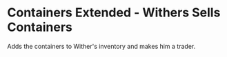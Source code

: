 # Containers Extended - Withers Sells Containers

Adds the containers to Wither's inventory and makes him a trader.

